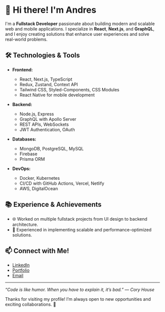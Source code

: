 # 👋 Hi there! I'm Andres

I'm a **Fullstack Developer** passionate about building modern and scalable web and mobile applications. I specialize in **React**, **Next.js**, and **GraphQL**, and I enjoy creating solutions that enhance user experiences and solve real-world problems.

## 🛠️ Technologies & Tools

- **Frontend:**
  - React, Next.js, TypeScript
  - Redux, Zustand, Context API
  - Tailwind CSS, Styled-Components, CSS Modules
  - React Native for mobile development

- **Backend:**
  - Node.js, Express
  - GraphQL with Apollo Server 
  - REST APIs, WebSockets
  - JWT Authentication, OAuth

- **Databases:**
  - MongoDB, PostgreSQL, MySQL
  - Firebase
  - Prisma ORM

- **DevOps:**
  - Docker, Kubernetes
  - CI/CD with GitHub Actions, Vercel, Netlify
  - AWS, DigitalOcean

## 📚 Experience & Achievements

- 🌐 Worked on multiple fullstack projects from UI design to backend architecture.
- 🚀 Experienced in implementing scalable and performance-optimized solutions.

## 📫 Connect with Me!

- [LinkedIn](https://www.linkedin.com/in/arobayo)
- [Portfolio](https://www.arbyl.me)
- [Email](mailto:aflara123@gmail.com)

---

_“Code is like humor. When you have to explain it, it’s bad.” — Cory House_

Thanks for visiting my profile! I’m always open to new opportunities and exciting collaborations. 🚀
